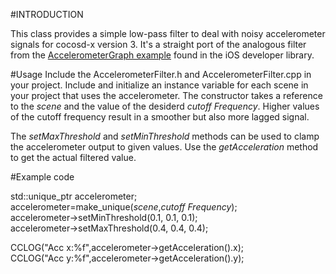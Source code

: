 #INTRODUCTION

This class provides a simple low-pass filter to deal with noisy accelerometer signals for cocosd-x version 3.
It's a straight port of the analogous filter from the [AccelerometerGraph example](https://developer.apple.com/library/ios/samplecode/AccelerometerGraph/Introduction/Intro.html)
found in the iOS developer library.

#Usage
Include the AccelerometerFilter.h and AccelerometerFilter.cpp in your project.
Include and initialize an instance variable for each scene in your project that uses the accelerometer.
The constructor takes a reference to the _scene_ and the value of the desiderd _cutoff Frequency_.
Higher values of the cutoff frequency result in a smoother but also more lagged signal.

The _setMaxThreshold_ and _setMinThreshold_ methods can be used to clamp the accelerometer output to given values.
Use the _getAcceleration_ method to get the actual filtered value.

#Example code

std::unique_ptr<AccelerometerFilter> accelerometer;    
accelerometer=make_unique<AccelerometerFilter>(_scene_,_cutoff Frequency_);   
accelerometer->setMinThreshold(0.1, 0.1, 0.1);  
accelerometer->setMaxThreshold(0.4, 0.4, 0.4);  
  
CCLOG("Acc x:%f",accelerometer->getAcceleration().x);  
CCLOG("Acc y:%f",accelerometer->getAcceleration().y);  